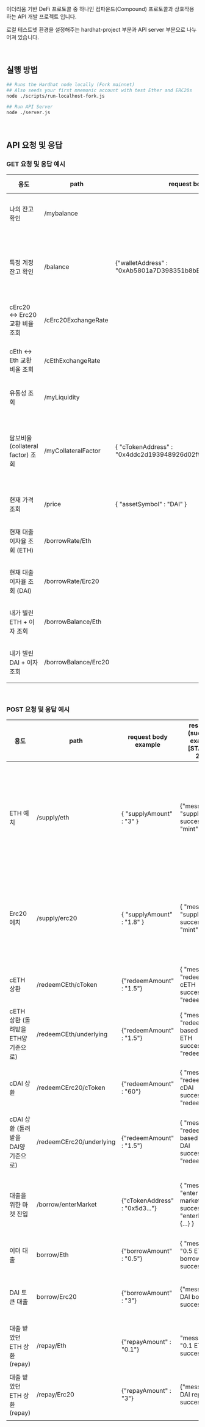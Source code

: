 이더리움 기반 DeFi 프로토콜 중 하나인 컴파운드(Compound) 프로토콜과 상호작용하는 API 개발 프로젝트 입니다.

로컬 테스트넷 환경을 설정해주는 hardhat-project 부분과 API server 부분으로 나누어져 있습니다.

<br>

##  실행 방법
```bash
## Runs the Hardhat node locally (Fork mainnet)
## Also seeds your first mnemonic account with test Ether and ERC20s
node ./scripts/run-localhost-fork.js

## Run API Server
node ./server.js
```

<br>

##  API 요청 및 응답

### GET 요청 및 응답 예시
| 용도 | path | request body example | response (success) example [STATUS : 200] | response (fail) example |
| --- | --- | --- | --- | --- |
| 나의 잔고 확인 | /mybalance |  | {"message": "get my balance successfully", <br> "result": {"ETH_Balance": 9995,<br>"cETH_Balance":"209.08922496",<br>"DAI_Balance":"97.000200882723749888",<br>"cDAI_Balance": "134.48363153"}} | [500] <br> {"error": "Failed to execute contract function"} |
| 특정 계정 잔고 확인 | /balance | {"walletAddress" : "0xAb5801a7D398351b8bE11C439e05C5B3259aeC9B"} | {"message": "get balance of 0xAb5801a7D398351b8bE11C439e05C5B3259aeC9B successfully", <br> "result": {"ETH_Balance": 49,<br>"cETH_Balance": "0.0",<br>"DAI_Balance": "2.11218825",<br>"cDAI_Balance": "0.0"}} | [400] <br> { "error": "올바른 이더리움 주소값이 아닙니다" } <br> [500] <br> {"error": "Failed to execute contract function"} | 
| cErc20 ↔ Erc20 교환 비율 조회 | /cErc20ExchangeRate |  | { "message": "Current exchange rate from cDAI to DAI: 0.02230754" } | [500] <br> { "error": "Failed to call exchangeRateCurrent function" } |
| cEth ↔ Eth 교환 비율 조회 | /cEthExchangeRate |  | { "message": "Current exchange rate from cETH to Eth: 0.02008711" } | [500] <br> { "error": "Failed to call exchangeRateCurrent function" } |
| 유동성 조회 | /myLiquidity |  | { "message": "the account(0xa0...) has 0.134849053179356108 of LIQUID assets (worth of USD) pooled in the protocol." } | [500] <br> { "error": "Failed to execute get liquidity function” } |
| 담보비율 (collateral factor) 조회 | /myCollateralFactor | { "cTokenAddress" : "0x4ddc2d193948926d02f9b1fe9e1daa0718270ed5" } | { "message": "can borrow up to 82.5% of your TOTAL collateral" } | [400] <br> { "error": "올바른 이더리움 주소값이 아닙니다" } <br> [500] <br> { "error": "Failed to execute get collateralFactor function" } |
| 현재 가격 조회 | /price | { "assetSymbol" : "DAI" } | { "message": "1 DAI == 1.000379 USD" } | [500] <br> { "error": "Failed to execute get price function" } |
| 현재 대출 이자율 조회 (ETH) | /borrowRate/Eth |  | { "message": "Your borrowed amount INCREASES (0.000000010316650957 * borrowed amount) ETH per block. <br> This is based on the current borrow rate." } | [500] <br> { "error": "Failed to execute get borrowRate function" } |
| 현재 대출 이자율 조회 (DAI) | /borrowRate/Erc20 |  | { "message": "\nYour borrowed amount INCREASES (0.00000001646490748 * borrowed amount) DAI per block. <br> This is based on the current borrow rate." } | [500] <br> {"error": "Failed to execute get borrowRate function"} |
| 내가 빌린 ETH + 이자 조회 | /borrowBalance/Eth |  | {"message": "Borrow balance is 0.500000005158404847 ETH”} | [500] <br> {"error": "Failed to execute get borrowBalance function"} |
| 내가 빌린 DAI + 이자 조회 | /borrowBalance/Erc20 |  | { "message": "Borrow balance is 3.0 DAI" } | [500] <br> {"error": "Failed to execute get borrowBalance function"} |

<br>

### POST 요청 및 응답 예시
| 용도 | path | request body example | response (success) example [STATUS : 200] | response (fail) example |
| --- | --- | --- | --- | --- |
| ETH 예치 | /supply/eth | { "supplyAmount" : "3" } | {"message": "supply 3 ETH successfully", "mint": {…}} | [400] <br> { error: '올바른 형식의 입력값이 아닙니다’ } <br> [402] <br> { error: insufficient ETH, my wallet balance : ${walletEthBalance}, supply amount you requested } <br> [500] <br> { "error": "Failed to execute supply ETH function" } |
| Erc20 예치 | /supply/erc20 | { "supplyAmount" : "1.8" } | { "message": "supply 1 DAI successfully", "mint": {…} } | [400] <br> { error: '올바른 형식의 입력값이 아닙니다’ } <br> [402] <br> { error: "can't approve ERC20 token” } <br> [500] <br> { "error": "Failed to execute supply DAI function" } |
| cETH 상환 | /redeemCEth/cToken | {"redeemAmount" : "1.5"} | { "message": "redeem 1.5 cETH successfully", "redeem": {…} } | [400] <br> { error: '올바른 형식의 입력값이 아닙니다’ } <br> [402] <br> { error: … } |
| cETH 상환 (돌려받을 ETH양 기준으로) | /redeemCEth/underlying | {"redeemAmount" : "1.5"} | { "message": "redeem cETH based on 1.5 ETH successfully", "redeem": {…} } | [400] <br> { error: '올바른 형식의 입력값이 아닙니다’ } <br> [402] <br> { error: EVM error message } |
| cDAI 상환 | /redeemCErc20/cToken | {"redeemAmount" : "60"} | { "message": "redeem 60 cDAI successfully", "redeem": {…} } | [400] <br> { error: '올바른 형식의 입력값이 아닙니다’ } <br> [402] <br> { error: EVM error message } |
| cDAI 상환 (돌려받을 DAI양 기준으로) | /redeemCErc20/underlying | {"redeemAmount" : "1.5"} | { "message": "redeem cDAI based on 1.5 DAI successfully", "redeem": {…} } | [400] <br> { error: '올바른 형식의 입력값이 아닙니다’ } <br> [402] <br> { error: EVM error message } |
| 대출을 위한 마켓 진입 | /borrow/enterMarket | {"cTokenAddress" : "0x5d3..."} | { "message": "enter the market successfully", "enterMarkets": {…} } | [400] <br> { "error": "올바른 이더리움 주소값이 아닙니다" } <br> [500] <br> { "error": "Failed to execute enter market function" } |
| 이더 대출 | borrow/Eth | {"borrowAmount" : "0.5"} | { "message": "0.5 ETH borrow successful." } | [500] <br> { "error": EVM error message } |
| DAI 토큰 대출 | borrow/Erc20 | {"borrowAmount" : "3"} | {"message": "3 DAI borrow successful."} | [400] <br> {error: '올바른 형식의 입력값이 아닙니다’} <br> [500] <br> {"error": EVM error message} |
| 대출 받았던 ETH 상환 (repay) | /repay/Eth | {"repayAmount" : "0.1"} | "message": "0.1 ETH repay successful."} | [500] <br> {"error": EVM error message} |
| 대출 받았던 ETH 상환 (repay) | /repay/Erc20 | {"repayAmount" : "3"} | {"message": "3 DAI repay successful."} | [400] <br> {error: '올바른 형식의 입력값이 아닙니다’} <br> [500] <br> {"error": EVM error message} |

